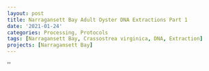 ```yaml
---
layout: post
title: Narragansett Bay Adult Oyster DNA Extractions Part 1
date: '2021-01-24'
categories: Processing, Protocols
tags: [Narragansett Bay, Crassostrea virginica, DNA, Extraction]
projects: [Narragansett Bay]
---
```



''



